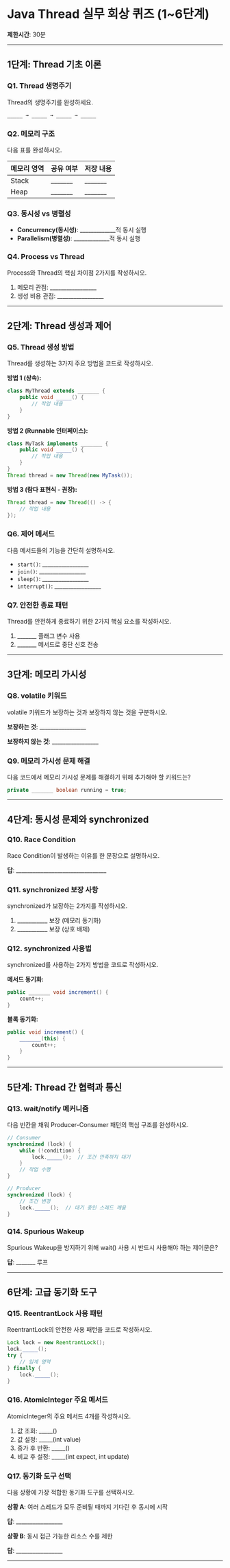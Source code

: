 # Java Thread 실무 회상 퀴즈 (1~6단계)
 
**제한시간**: 30분

---

## 1단계: Thread 기초 이론

### Q1. Thread 생명주기
Thread의 생명주기를 완성하세요.
```
_____ → _____ → _____ → _____ 
```

### Q2. 메모리 구조
다음 표를 완성하시오.

| 메모리 영역 | 공유 여부 | 저장 내용 |
|-------------|-----------|----------|
| Stack | _______ | _______ |
| Heap | _______ | _______ |

### Q3. 동시성 vs 병렬성
- **Concurrency(동시성)**: _____________적 동시 실행
- **Parallelism(병렬성)**: _____________적 동시 실행

### Q4. Process vs Thread
Process와 Thread의 핵심 차이점 2가지를 작성하시오.
1. 메모리 관점: _________________
2. 생성 비용 관점: _________________

---

## 2단계: Thread 생성과 제어

### Q5. Thread 생성 방법
Thread를 생성하는 3가지 주요 방법을 코드로 작성하시오.

**방법 1 (상속):**
```java
class MyThread extends _______ {
    public void _____() {
        // 작업 내용
    }
}
```

**방법 2 (Runnable 인터페이스):**
```java
class MyTask implements _______ {
    public void _____() {
        // 작업 내용
    }
}
Thread thread = new Thread(new MyTask());
```

**방법 3 (람다 표현식 - 권장):**
```java
Thread thread = new Thread(() -> {
    // 작업 내용
});
```

### Q6. 제어 메서드
다음 메서드들의 기능을 간단히 설명하시오.
- `start()`: _________________
- `join()`: _________________
- `sleep()`: _________________
- `interrupt()`: _________________

### Q7. 안전한 종료 패턴
Thread를 안전하게 종료하기 위한 2가지 핵심 요소를 작성하시오.
1. _______ 플래그 변수 사용
2. _______ 메서드로 중단 신호 전송

---

## 3단계: 메모리 가시성

### Q8. volatile 키워드
volatile 키워드가 보장하는 것과 보장하지 않는 것을 구분하시오.

**보장하는 것**: _________________

**보장하지 않는 것**: _________________

### Q9. 메모리 가시성 문제 해결
다음 코드에서 메모리 가시성 문제를 해결하기 위해 추가해야 할 키워드는?
```java
private _______ boolean running = true;
```

---

## 4단계: 동시성 문제와 synchronized

### Q10. Race Condition
Race Condition이 발생하는 이유를 한 문장으로 설명하시오.

**답**: _________________________________

### Q11. synchronized 보장 사항
synchronized가 보장하는 2가지를 작성하시오.
1. ___________ 보장 (메모리 동기화)
2. ___________ 보장 (상호 배제)

### Q12. synchronized 사용법
synchronized를 사용하는 2가지 방법을 코드로 작성하시오.

**메서드 동기화:**
```java
public _______ void increment() {
    count++;
}
```

**블록 동기화:**
```java
public void increment() {
    _______(this) {
        count++;
    }
}
```

---

## 5단계: Thread 간 협력과 통신

### Q13. wait/notify 메커니즘
다음 빈칸을 채워 Producer-Consumer 패턴의 핵심 구조를 완성하시오.

```java
// Consumer
synchronized (lock) {
    while (!condition) {
        lock._____();  // 조건 만족까지 대기
    }
    // 작업 수행
}

// Producer  
synchronized (lock) {
    // 조건 변경
    lock._____();  // 대기 중인 스레드 깨움
}
```

### Q14. Spurious Wakeup
Spurious Wakeup을 방지하기 위해 wait() 사용 시 반드시 사용해야 하는 제어문은?

**답**: _______ 루프

---

## 6단계: 고급 동기화 도구

### Q15. ReentrantLock 사용 패턴
ReentrantLock의 안전한 사용 패턴을 코드로 작성하시오.
```java
Lock lock = new ReentrantLock();
lock._____();
try {
    // 임계 영역
} finally {
    lock._____();
}
```

### Q16. AtomicInteger 주요 메서드
AtomicInteger의 주요 메서드 4개를 작성하시오.
1. 값 조회: _____()
2. 값 설정: _____(int value)
3. 증가 후 반환: _____()
4. 비교 후 설정: _____(int expect, int update)

### Q17. 동기화 도구 선택
다음 상황에 가장 적합한 동기화 도구를 선택하시오.

**상황 A**: 여러 스레드가 모두 준비될 때까지 기다린 후 동시에 시작

**답**: _________________

**상황 B**: 동시 접근 가능한 리소스 수를 제한

**답**: _________________

---
